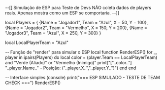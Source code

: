 --[[ Simulação de ESP para Teste de Devs
     NÃO coleta dados de players reais.
     Apenas mostra como um ESP se comportaria.
--]]

local Players = {
    {Name = "Jogador1", Team = "Azul", X = 50, Y = 100},
    {Name = "Jogador2", Team = "Vermelho", X = 150, Y = 200},
    {Name = "Jogador3", Team = "Azul", X = 250, Y = 300}
}

local LocalPlayerTeam = "Azul"

-- Função de "render" para simular o ESP
local function RenderESP()
    for _, player in ipairs(Players) do
        local color = (player.Team == LocalPlayerTeam) and "Verde (Aliado)" or "Vermelho (Inimigo)"
        print("["..color.."] "..player.Name.." - Posição: ("..player.X..","..player.Y..")")
    end
end

-- Interface simples (console)
print("=== ESP SIMULADO - TESTE DE TEAM CHECK ===")
RenderESP()

